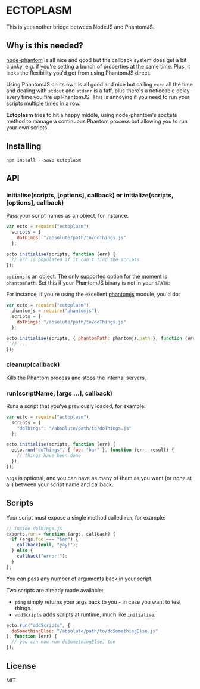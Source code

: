 ECTOPLASM
====

This is yet another bridge between NodeJS and PhantomJS.

Why is this needed?
---

[node-phantom](https://github.com/alexscheelmeyer/node-phantom) is all nice and good but the callback system does get a bit clunky, e.g. if you're setting a bunch of properties at the same time.
Plus, it lacks the flexibility you'd get from using PhantomJS direct.

Using PhantomJS on its own is all good and nice but calling `exec` all the time and dealing with `stdout` and `stderr` is a faff, plus there's a noticeable delay every time you fire up PhantomJS.
This is annoying if you need to run your scripts multiple times in a row.

**Ectoplasm** tries to hit a happy middle, using node-phantom's sockets method to manage a continuous Phantom process but allowing you to run your own scripts.

Installing
---

`npm install --save ectoplasm`

API
---

### initialise(scripts, [options], callback) or initialize(scripts, [options], callback)

Pass your script names as an object, for instance:

```javascript
var ecto = require("ectoplasm"),
  scripts = {
    doThings: "/absolute/path/to/doThings.js"
  };

ecto.initialise(scripts, function (err) {
  // err is populated if it can't find the scripts
});
```

`options` is an object. The only supported option for the moment is `phantomPath`. Set this if your PhantomJS binary is not in your `$PATH`:

For instance, if you're using the excellent [phantomjs](https://www.npmjs.org/package/phantomjs) module, you'd do:

```javascript
var ecto = require("ectoplasm"),
  phantomjs = require("phantomjs"),
  scripts = {
    doThings: "/absolute/path/to/doThings.js"
  };

ecto.initialise(scripts, { phantomPath: phantomjs.path }, function (err) {
  // ...
});
```

### cleanup(callback)

Kills the Phantom process and stops the internal servers.

### run(scriptName, [args ...], callback)

Runs a script that you've previously loaded, for example:

```javascript
var ecto = require("ectoplasm"),
  scripts = {
    "doThings": "/absolute/path/to/doThings.js"
  };

ecto.initialise(scripts, function (err) {
  ecto.run("doThings", { foo: "bar" }, function (err, result) {
    // things have been done
  });
});
```

`args` is optional, and you can have as many of them as you want (or none at all) between your script name and callback.

Scripts
---

Your script must expose a single method called `run`, for example:

```javascript
// inside doThings.js
exports.run = function (args, callback) {
  if (args.foo === "bar") {
    callback(null, "yay!");
  } else {
    callback("error!");
  }
};
```

You can pass any number of arguments back in your script.

Two scripts are already made available:

- `ping` simply returns your args back to you - in case you want to test things.
- `addScripts` adds scripts at runtime, much like `initialise`:

```javascript
ecto.run("addScripts", {
  doSomethingElse: "/absolute/path/to/doSomethingElse.js"
}, function (err) {
  // you can now run doSomethingElse, too
});
```

License
---

MIT
